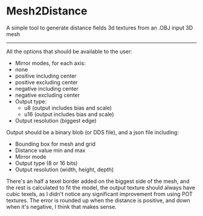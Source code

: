 # Mesh2Distance

A simple tool to generate distance fields 3d textures from an .OBJ input 3D mesh

---

All the options that should be available to the user:
- Mirror modes, for each axis:
- none
- positive including center
- positive excluding center
- negative including center
- negative excluding center
- Output type:
  - u8 (output includes bias and scale)
  - u16	(output includes bias and scale)
- Output resolution (biggest edge)

Output should be a binary blob (or DDS file), and a json file including:
- Bounding box for mesh and grid
- Distance value min and max
- Mirror mode
- Output type (8 or 16 bits)
- Output resolution (width, height, depth)

There's an half a texel border added on the biggest side of the mesh, and the rest is calculated to fit the model, the output texture should always have cubic texels, as I didn't notice any significant improvement from using POT textures.
The error is rounded up when the distance is positive, and down when it's negative, I think that makes sense.
